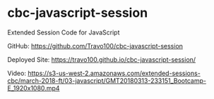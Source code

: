# cbc-javascript-session
Extended Session Code for JavaScript

GitHub: https://github.com/Travo100/cbc-javascript-session

Deployed Site: https://travo100.github.io/cbc-javascript-session/

Video: https://s3-us-west-2.amazonaws.com/extended-sessions-cbc/march-2018-ft/03-javascript/GMT20180313-233151_Bootcamp-E_1920x1080.mp4 